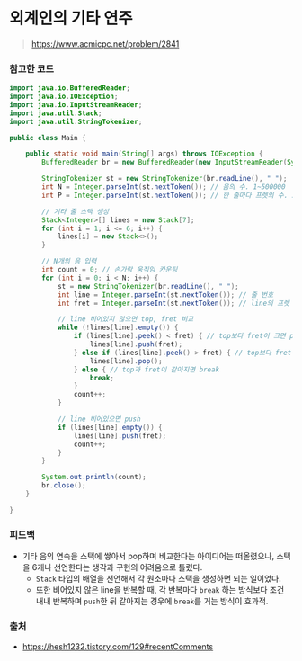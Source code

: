 # 외계인의 기타 연주

> https://www.acmicpc.net/problem/2841

### 참고한 코드

```java
import java.io.BufferedReader;
import java.io.IOException;
import java.io.InputStreamReader;
import java.util.Stack;
import java.util.StringTokenizer;

public class Main {

    public static void main(String[] args) throws IOException {
        BufferedReader br = new BufferedReader(new InputStreamReader(System.in));

        StringTokenizer st = new StringTokenizer(br.readLine(), " ");
        int N = Integer.parseInt(st.nextToken()); // 음의 수. 1~500000
        int P = Integer.parseInt(st.nextToken()); // 한 줄마다 프렛의 수. 2~300000

        // 기타 줄 스택 생성
        Stack<Integer>[] lines = new Stack[7];
        for (int i = 1; i <= 6; i++) {
            lines[i] = new Stack<>();
        }

        // N개의 음 입력
        int count = 0; // 손가락 움직임 카운팅
        for (int i = 0; i < N; i++) {
            st = new StringTokenizer(br.readLine(), " ");
            int line = Integer.parseInt(st.nextToken()); // 줄 번호
            int fret = Integer.parseInt(st.nextToken()); // line의 프렛 번호

            // line 비어있지 않으면 top, fret 비교
            while (!lines[line].empty()) {
                if (lines[line].peek() < fret) { // top보다 fret이 크면 push
                    lines[line].push(fret);
                } else if (lines[line].peek() > fret) { // top보다 fret이 작으면 pop
                    lines[line].pop();
                } else { // top과 fret이 같아지면 break
                    break;
                }
                count++;
            }

            // line 비어있으면 push
            if (lines[line].empty()) {
                lines[line].push(fret);
                count++;
            }
        }

        System.out.println(count);
        br.close();
    }

}
```

### 피드백

- 기타 음의 연속을 스택에 쌓아서 pop하며 비교한다는 아이디어는 떠올렸으나, 스택을 6개나 선언한다는 생각과 구현의 어려움으로 틀렸다.
    - `Stack` 타입의 배열을 선언해서 각 원소마다 스택을 생성하면 되는 일이었다.
    - 또한 비어있지 않은 line을 반복할 때, 각 반복마다 `break` 하는 방식보다 조건 내내 반복하며 `push`한 뒤 같아지는 경우에 `break`를 거는 방식이 효과적.

### 출처

- https://hesh1232.tistory.com/129#recentComments
